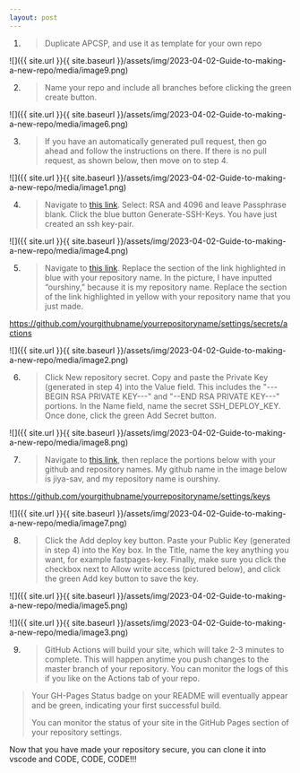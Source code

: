 ```yaml
---
layout: post
---
```

1.  > Duplicate APCSP, and use it as template for your own repo

![]({{ site.url }}{{ site.baseurl }}/assets/img/2023-04-02-Guide-to-making-a-new-repo/media/image9.png)

2.  > Name your repo and include all branches before clicking the green create button.

![]({{ site.url }}{{ site.baseurl }}/assets/img/2023-04-02-Guide-to-making-a-new-repo/media/image6.png)

3.  > If you have an automatically generated pull request, then go ahead and follow the instructions on there. If there is no pull request, as shown below, then move on to step 4.

![]({{ site.url }}{{ site.baseurl }}/assets/img/2023-04-02-Guide-to-making-a-new-repo/media/image1.png)

4.  > Navigate to [<span class="underline">this link</span>](https://8gwifi.org/sshfunctions.jsp). Select: RSA and 4096 and leave Passphrase blank. Click the blue button Generate-SSH-Keys. You have just created an ssh key-pair.

![]({{ site.url }}{{ site.baseurl }}/assets/img/2023-04-02-Guide-to-making-a-new-repo/media/image4.png)

5.  > Navigate to [<span class="underline">this link</span>](https://github.com/jiya-sav/ourshiny/settings/secrets/actions). Replace the section of the link highlighted in blue with your repository name. In the picture, I have inputted “ourshiny,” because it is my repository name. Replace the section of the link highlighted in yellow with your repository name that you just made.

https://github.com/yourgithubname/yourrepositoryname/settings/secrets/actions

![]({{ site.url }}{{ site.baseurl }}/assets/img/2023-04-02-Guide-to-making-a-new-repo/media/image2.png)

6.  > Click New repository secret. Copy and paste the Private Key (generated in step 4) into the Value field. This includes the "---BEGIN RSA PRIVATE KEY---" and "--END RSA PRIVATE KEY---" portions. In the Name field, name the secret SSH\_DEPLOY\_KEY. Once done, click the green Add Secret button.

![]({{ site.url }}{{ site.baseurl }}/assets/img/2023-04-02-Guide-to-making-a-new-repo/media/image8.png)

7.  > Navigate to [<span class="underline">this link</span>](https://github.com/jiya-sav/ourshiny/settings/keys), then replace the portions below with your github and repository names. My github name in the image below is jiya-sav, and my repository name is ourshiny.

https://github.com/yourgithubname/yourrepositoryname/settings/keys

![]({{ site.url }}{{ site.baseurl }}/assets/img/2023-04-02-Guide-to-making-a-new-repo/media/image7.png)

8.  > Click the Add deploy key button. Paste your Public Key (generated in step 4) into the Key box. In the Title, name the key anything you want, for example fastpages-key. Finally, make sure you click the checkbox next to Allow write access (pictured below), and click the green Add key button to save the key.

![]({{ site.url }}{{ site.baseurl }}/assets/img/2023-04-02-Guide-to-making-a-new-repo/media/image5.png)

![]({{ site.url }}{{ site.baseurl }}/assets/img/2023-04-02-Guide-to-making-a-new-repo/media/image3.png)

9.  > GitHub Actions will build your site, which will take 2-3 minutes to complete. This will happen anytime you push changes to the master branch of your repository. You can monitor the logs of this if you like on the Actions tab of your repo.

> Your GH-Pages Status badge on your README will eventually appear and be green, indicating your first successful build.
> 
> You can monitor the status of your site in the GitHub Pages section of your repository settings.

Now that you have made your repository secure, you can clone it into vscode and CODE, CODE, CODE\!\!\!

